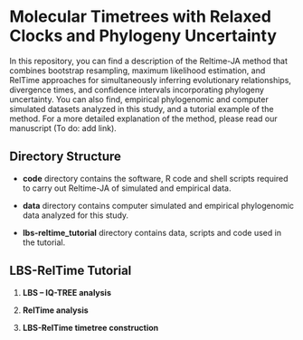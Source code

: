 # Molecular Timetrees with Relaxed Clocks and Phylogeny Uncertainty

In this repository, you can find a description of the Reltime-JA method that combines bootstrap resampling, maximum likelihood estimation, and RelTime approaches for simultaneously inferring evolutionary relationships, divergence times, and confidence intervals incorporating phylogeny uncertainty. You can also find, empirical phylogenomic and computer simulated datasets analyzed in this study, and a tutorial example of the method. For a more detailed explanation of the method, please read our manuscript (To do: add link).


## Directory Structure

   * **code** directory contains the software, R code and shell scripts required to carry out Reltime-JA of simulated and empirical data.
   
   * **data** directory contains computer simulated and empirical phylogenomic data analyzed for this study.
   
   * **lbs-reltime_tutorial** directory contains data, scripts and code used in the tutorial.


## LBS-RelTime Tutorial

   1. **LBS – IQ-TREE analysis**

   2. **RelTime analysis**

   3. **LBS-RelTime timetree construction**
